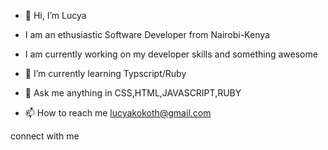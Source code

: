 - 👋 Hi, I’m Lucya


- I am an ethusiastic Software Developer from Nairobi-Kenya

- I am currently working on my developer skills and something awesome

- 🌱 I’m currently learning Typscript/Ruby

- 💞️ Ask me anything in CSS,HTML,JAVASCRIPT,RUBY 

- 📫 How to reach me lucyakokoth@gmail.com

connect with me 

